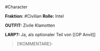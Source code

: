 #Character

**Fraktion:** #Civilian
**Rolle:** Intel

**OUTFIT:** Zivile Klamotten

**LARP?:** Ja, als optionaler Teil von [[OP Anvil]]

>[!KOMMENTARE]-




